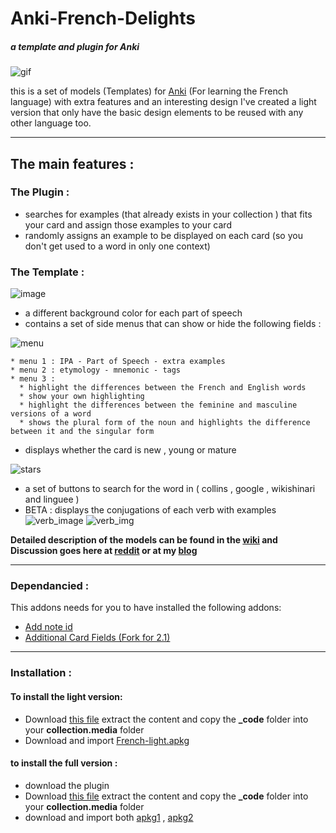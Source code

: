 # Anki-French-Delights
##### a template and plugin for Anki
![gif](https://raw.githubusercontent.com/ShoroukAziz/Anki-French-Delights/master/light%20version/screenshots/ezgif-6-249ca9708a04.gif)

this is a set of models (Templates) for [Anki](https://apps.ankiweb.net/) (For learning the French language) with extra features and an interesting design
I've created a light version that only have the basic design elements to be reused with any other language too.

___

## The main features :
### The Plugin :
  * searches for examples (that already exists in your collection ) that fits your card and assign those examples to your card
  * randomly assigns an example to be displayed on each card (so you don't get used to a word in only one context)

### The Template :
  ![image](https://raw.githubusercontent.com/ShoroukAziz/Anki-French-Delights/master/screenshots/noun1.PNG?token=AGOGZYS7ZX6OC5PGF2DU6H26QFNWC)
  * a different background color for each part of speech
  * contains a set of side menus that can show or hide the following fields :

  ![menu](https://raw.githubusercontent.com/ShoroukAziz/Anki-French-Delights/master/screenshots/menu.PNG?token=AGOGZYU3HU2PBCNJV3E7GW26QFN7W)
  
    * menu 1 : IPA - Part of Speech - extra examples
    * menu 2 : etymology - mnemonic - tags
    * menu 3 :
      * highlight the differences between the French and English words
      * show your own highlighting
      * highlight the differences between the feminine and masculine versions of a word
      * shows the plural form of the noun and highlights the difference between it and the singular form
  * displays whether the card is new , young or mature

  ![stars](https://raw.githubusercontent.com/ShoroukAziz/Anki-French-Delights/master/screenshots/stars.PNG?token=AGOGZYTYBIMGOGJ4FJGUTYC6QFOB2)

  * a set of buttons to search for the word in ( collins , google , wikishinari and linguee )
  * BETA : displays the conjugations of each verb with examples
  ![verb_image](https://raw.githubusercontent.com/ShoroukAziz/Anki-French-Delights/master/screenshots/cong.PNG?token=AGOGZYSMTHILUE6UAOR5SLS6QFN4I)
  ![verb_img](https://raw.githubusercontent.com/ShoroukAziz/Anki-French-Delights/master/screenshots/cong2.PNG?token=AGOGZYRGIJZKJHG7SB6VDHC6QFN5S)


**Detailed description of the models can be found in the [wiki](https://github.com/ShoroukAziz/Anki-French-Delights/wiki) and Discussion goes here at [reddit]() or at my [blog]()**
___

### Dependancied :
  This addons needs for you to have installed the following addons:
  * [Add note id](https://ankiweb.net/shared/info/1672832404)
  * [Additional Card Fields (Fork for 2.1)](https://ankiweb.net/shared/info/744725736)
  ___

### Installation :
 #### To install the light version:
  * Download [this file](https://github.com/ShoroukAziz/Anki-French-Delights/blob/master/light%20version/_code.rar) extract the content and copy the  **_code** folder into your **collection.media** folder
  *   Download and import [French-light.apkg](https://github.com/ShoroukAziz/Anki-French-Delights/blob/master/light%20version/French-light.apkg)

#### to install the full version :
  * download the plugin
  * Download [this file]() extract the content and copy the  **_code** folder into your **collection.media** folder
  * download and import both [apkg1]() , [apkg2]()
